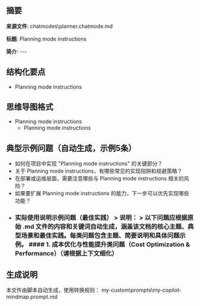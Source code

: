 ## 摘要

**来源文件**: chatmodes\planner.chatmode.md

**标题**: Planning mode instructions

**简介**: ---

## 结构化要点

- Planning mode instructions

## 思维导图格式

- Planning mode instructions
  - Planning mode instructions

## 典型示例问题（自动生成，示例5条）

- 如何在项目中实现 "Planning mode instructions" 的关键部分？
- 关于 Planning mode instructions，有哪些常见的实现陷阱和规避策略？
- 在部署或运维层面，需要注意哪些与 Planning mode instructions 相关的风险？
- 如果要扩展 Planning mode instructions 的能力，下一步可以优先实现哪些功能？
- ### 实际使用说明示例问题（最佳实践）  > **说明：** > 以下问题应根据原始 .md 文件的内容和关键词自动生成，涵盖该文档的核心主题、典型场景和最佳实践。每类问题包含主题、简要说明和具体问题示例。  #### 1. 成本优化与性能提升类问题（Cost Optimization & Performance）（请根据上下文细化）

## 生成说明

本文件由脚本自动生成，使用转换规则： my-custom\prompts\my-copilot-mindmap.prompt.md
